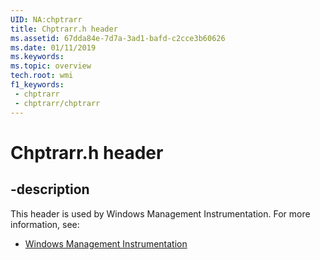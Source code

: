 ```yaml
---
UID: NA:chptrarr
title: Chptrarr.h header
ms.assetid: 67dda84e-7d7a-3ad1-bafd-c2cce3b60626
ms.date: 01/11/2019
ms.keywords: 
ms.topic: overview
tech.root: wmi
f1_keywords:
 - chptrarr
 - chptrarr/chptrarr
---
```


# Chptrarr.h header


## -description

This header is used by Windows Management Instrumentation. For more information, see:

- [Windows Management Instrumentation](../_wmi/index.md)

